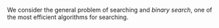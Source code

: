 We consider the general problem of searching and *binary search*,
one of the most efficient algorithms for searching.
